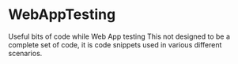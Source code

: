 # WebAppTesting
Useful bits of code while Web App testing
This not designed to be a complete set of code, it is code snippets used in various different scenarios.
